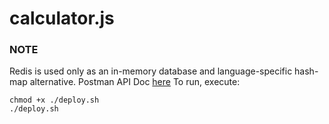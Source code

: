 # calculator.js
### NOTE
Redis is used only as an in-memory database and language-specific hash-map alternative.
Postman API Doc [here](https://documenter.getpostman.com/view/15905495/2s9YC7SWvw)
To run, execute:
```shell
chmod +x ./deploy.sh
./deploy.sh
```
